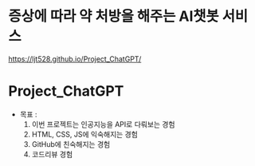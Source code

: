 # 증상에 따라 약 처방을 해주는 AI챗봇 서비스
https://ljt528.github.io/Project_ChatGPT/

# Project_ChatGPT
- 목표 :
    1. 이번 프로젝트는 인공지능을 API로 다뤄보는 경험
    2. HTML, CSS, JS에 익숙해지는 경험
    3. GitHub에 친숙해지는 경험
    4. 코드리뷰 경험
